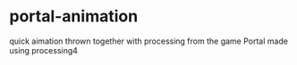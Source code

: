# portal-animation
quick aimation thrown together with processing from the game Portal made using processing4
